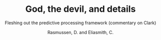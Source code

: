 ---
title: God, the devil, and details
subtitle: Fleshing out the predictive processing framework (commentary on Clark)
author: Rasmussen, D. and Eliasmith, C.
year: 2013
journal: Behavioral and Brain Sciences
type: Invited Commentaries
pdf: Rasmussen, Eliasmith - 2013 - God, the devil, and details Fleshing out the predictive processing framework (commentary on Clark).pdf
---